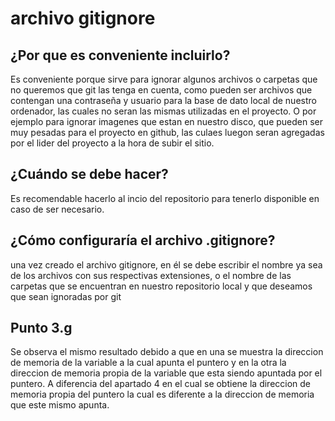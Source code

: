 # **archivo gitignore**

## ¿Por que es conveniente incluirlo? 

Es conveniente porque sirve para ignorar algunos archivos o carpetas que no queremos que git las tenga en cuenta, como pueden ser archivos que contengan una contraseña y usuario para la base de dato local de nuestro ordenador, las cuales no seran las mismas utilizadas en el proyecto. O por ejemplo para ignorar imagenes que estan en nuestro disco, que pueden ser muy pesadas para el proyecto en github, las culaes luegon seran agregadas por el lider del proyecto a la hora de subir el sitio.

## ¿Cuándo se debe hacer?

Es recomendable hacerlo al incio del repositorio para tenerlo disponible en caso de ser necesario. 

## ¿Cómo configuraría el archivo .gitignore? 

una vez creado el archivo gitignore, en él se debe escribir el nombre ya sea de los archivos con sus respectivas extensiones, o el nombre de las carpetas que se encuentran en nuestro repositorio local y que deseamos que sean ignoradas por git
 
## Punto 3.g 
Se observa el mismo resultado debido a que en una se muestra la direccion de memoria de la variable a la cual apunta el puntero y en la otra la direccion de memoria propia de la variable que esta siendo apuntada por el puntero. 
A diferencia del apartado 4 en el cual se obtiene la direccion de memoria propia del puntero la cual es diferente a la direccion de memoria que este mismo apunta.
